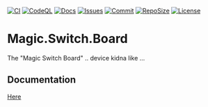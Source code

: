 [![CI](https://github.com/BoBoBaSs84/Magic.Switch.Board/actions/workflows/ci.yml/badge.svg?branch=main)](https://github.com/BoBoBaSs84/Magic.Switch.Board/actions/workflows/ci.yml)
[![CodeQL](https://github.com/BoBoBaSs84/Magic.Switch.Board/actions/workflows/codeql.yml/badge.svg?branch=main)](https://github.com/BoBoBaSs84/Magic.Switch.Board/actions/workflows/codeql.yml)
[![Docs](https://github.com/BoBoBaSs84/Magic.Switch.Board/actions/workflows/docs.yml/badge.svg?branch=main)](https://github.com/BoBoBaSs84/Magic.Switch.Board/actions/workflows/docs.yml)
[![Issues](https://img.shields.io/github/issues/BoBoBaSs84/Magic.Switch.Board)](https://github.com/BoBoBaSs84/Magic.Switch.Board/issues)
[![Commit](https://img.shields.io/github/last-commit/BoBoBaSs84/Magic.Switch.Board)](https://github.com/BoBoBaSs84/Magic.Switch.Board/commits/main/)
[![RepoSize](https://img.shields.io/github/repo-size/BoBoBaSs84/Magic.Switch.Board)](https://github.com/BoBoBaSs84/Magic.Switch.Board)
[![License](https://img.shields.io/github/license/BoBoBaSs84/Magic.Switch.Board)](https://github.com/BoBoBaSs84/Magic.Switch.Board/blob/main/LICENSE)

# Magic.Switch.Board

The "Magic Switch Board" .. device kidna like ...

## Documentation

[Here](https://bobobass84.github.io/Magic.Switch.Board)
